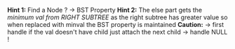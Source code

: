 **Hint 1:**
Find a Node ? -> BST Property
**Hint 2:**
The else part gets the *minimum val from RIGHT SUBTREE* as the right subtree has greater value so when replaced with minval the BST property is maintained
​
**Caution:**
-> first handle if the val doesn't have child just attach the next child
-> handle NULL !